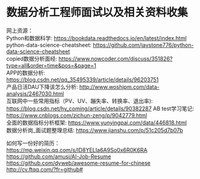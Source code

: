 # 数据分析工程师面试以及相关资料收集


网上资源：  
Python和数据科学: https://bookdata.readthedocs.io/en/latest/index.html  
python-data-science-cheatsheet: https://github.com/jaystone776/python-data-science-cheatsheet  
copied数据分析面经: https://www.nowcoder.com/discuss/351826?type=all&order=time&pos=&page=1  
APP的数据分析: https://blog.csdn.net/qq_35495339/article/details/96203751  
产品日活DAU下降该怎么分析: http://www.woshipm.com/data-analysis/2467030.html  
互联网中一些常用指标（PV、UV、蹦失率、转换率、退出率): https://blog.csdn.net/hy_coming/article/details/90382287
AB test学习笔记: https://www.cnblogs.com/zichun-zeng/p/9042779.html  
全面的数据指标分析框架: https://www.yunyingpai.com/data/446818.html  
数据分析岗_面试题整理总结: https://www.jianshu.com/p/51c205d7b07b  

如何写一份好的简历：  
https://mp.weixin.qq.com/s/lD8YELIa6A9So0x6R0K6RA  
https://github.com/amusi/AI-Job-Resume  
https://github.com/dyweb/awesome-resume-for-chinese  
http://cv.ftqq.com/?fr=github#
